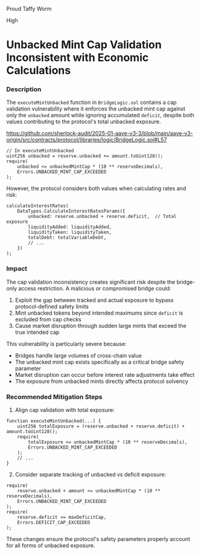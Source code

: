 Proud Taffy Worm

High

# Unbacked Mint Cap Validation Inconsistent with Economic Calculations

### Description
The `executeMintUnbacked` function in `BridgeLogic.sol` contains a cap validation vulnerability where it enforces the unbacked mint cap against only the `unbacked` amount while ignoring accumulated `deficit`, despite both values contributing to the protocol's total unbacked exposure.

https://github.com/sherlock-audit/2025-01-aave-v3-3/blob/main/aave-v3-origin/src/contracts/protocol/libraries/logic/BridgeLogic.sol#L57

```solidity
// In executeMintUnbacked
uint256 unbacked = reserve.unbacked += amount.toUint128();
require(
    unbacked <= unbackedMintCap * (10 ** reserveDecimals),
    Errors.UNBACKED_MINT_CAP_EXCEEDED
);
```

However, the protocol considers both values when calculating rates and risk:
```solidity
calculateInterestRates(
    DataTypes.CalculateInterestRatesParams({
        unbacked: reserve.unbacked + reserve.deficit,  // Total exposure 
        liquidityAdded: liquidityAdded,
        liquidityTaken: liquidityTaken,
        totalDebt: totalVariableDebt,
        // ...
    })
);
```

### Impact
The cap validation inconsistency creates significant risk despite the bridge-only access restriction. A malicious or compromised bridge could:

1. Exploit the gap between tracked and actual exposure to bypass protocol-defined safety limits
2. Mint unbacked tokens beyond intended maximums since `deficit` is excluded from cap checks
3. Cause market disruption through sudden large mints that exceed the true intended cap

This vulnerability is particularly severe because:
- Bridges handle large volumes of cross-chain value
- The unbacked mint cap exists specifically as a critical bridge safety parameter
- Market disruption can occur before interest rate adjustments take effect
- The exposure from unbacked mints directly affects protocol solvency

### Recommended Mitigation Steps

1. Align cap validation with total exposure:
```solidity
function executeMintUnbacked(...) {
    uint256 totalExposure = (reserve.unbacked + reserve.deficit) + amount.toUint128();
    require(
        totalExposure <= unbackedMintCap * (10 ** reserveDecimals),
        Errors.UNBACKED_MINT_CAP_EXCEEDED
    );
    // ...
}
```

2. Consider separate tracking of unbacked vs deficit exposure:
```solidity
require(
    reserve.unbacked + amount <= unbackedMintCap * (10 ** reserveDecimals),
    Errors.UNBACKED_MINT_CAP_EXCEEDED
);
require(
    reserve.deficit <= maxDeficitCap,
    Errors.DEFICIT_CAP_EXCEEDED  
);
```

These changes ensure the protocol's safety parameters properly account for all forms of unbacked exposure.